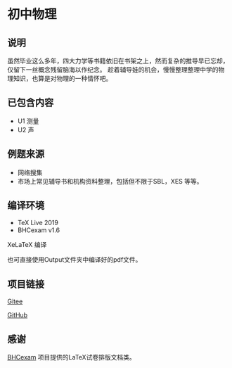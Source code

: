 # 初中物理

## 说明
虽然毕业这么多年，四大力学等书籍依旧在书架之上，然而复杂的推导早已忘却，仅留下一丝概念残留脑海以作纪念。
趁着辅导娃的机会，慢慢整理整理中学的物理知识，也算是对物理的一种情怀吧。

## 已包含内容
* U1 测量
* U2 声


## 例题来源
* 网络搜集
* 市场上常见辅导书和机构资料整理，包括但不限于SBL，XES 等等。

## 编译环境
* TeX Live 2019
* BHCexam v1.6

XeLaTeX 编译

也可直接使用Output文件夹中编译好的pdf文件。
## 项目链接
[Gitee](https://gitee.com/guanqunchen/middle-school-physics)

[GitHub](https://github.com/gavingqchen/middle-school-physics)

## 感谢
[BHCexam](https://github.com/mathedu4all/bhcexam) 项目提供的LaTeX试卷排版文档类。

